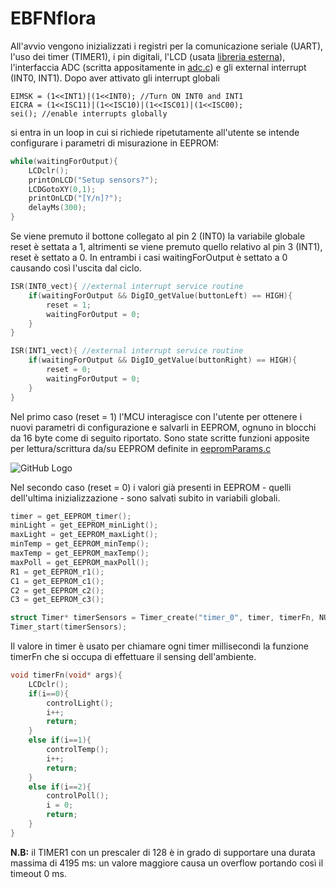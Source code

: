 # EBFNflora

All'avvio vengono inizializzati i registri per la comunicazione seriale (UART), l'uso dei timer (TIMER1), i pin digitali, l'LCD (usata [libreria esterna](http://winavr.scienceprog.com/example-avr-projects/avr-gcc-4-bit-and-8-bit-lcd-library.html)), l'interfaccia ADC (scritta appositamente in [adc.c](src/adc.c)) e gli external interrupt (INT0, INT1). Dopo aver attivato gli interrupt globali

```
EIMSK = (1<<INT1)|(1<<INT0); //Turn ON INT0 and INT1
EICRA = (1<<ISC11)|(1<<ISC10)|(1<<ISC01)|(1<<ISC00);
sei(); //enable interrupts globally
```

si entra in un loop in cui si richiede ripetutamente all'utente se intende configurare i parametri di misurazione in EEPROM:

```c
while(waitingForOutput){
	LCDclr();
	printOnLCD("Setup sensors?");
	LCDGotoXY(0,1);
	printOnLCD("[Y/n]?");
	delayMs(300);
}
```

Se viene premuto il bottone collegato al pin 2 (INT0) la variabile globale reset è settata a 1, altrimenti se viene premuto quello relativo al pin 3 (INT1), reset è settato a 0. In entrambi i casi waitingForOutput è settato a 0 causando così l'uscita dal ciclo.

```c
ISR(INT0_vect){ //external interrupt service routine
	if(waitingForOutput && DigIO_getValue(buttonLeft) == HIGH){
		reset = 1;
		waitingForOutput = 0;
	}
}

ISR(INT1_vect){ //external interrupt service routine
	if(waitingForOutput && DigIO_getValue(buttonRight) == HIGH){
		reset = 0;
		waitingForOutput = 0;
	}
}
```

Nel primo caso (reset = 1) l'MCU interagisce con l'utente per ottenere i nuovi parametri di configurazione e salvarli in EEPROM, ognuno in blocchi da 16 byte come di seguito riportato. Sono state scritte funzioni apposite per lettura/scrittura da/su EEPROM definite in [eepromParams.c](src/eepromParams.c)

![GitHub Logo](EBFNflora_buffer.PNG)

Nel secondo caso (reset = 0) i valori già presenti in EEPROM - quelli dell'ultima inizializzazione - sono salvati subito in variabili globali.

```c
timer = get_EEPROM_timer();
minLight = get_EEPROM_minLight();
maxLight = get_EEPROM_maxLight();
minTemp = get_EEPROM_minTemp();
maxTemp = get_EEPROM_maxTemp();
maxPoll = get_EEPROM_maxPoll();
R1 = get_EEPROM_r1();
C1 = get_EEPROM_c1();
C2 = get_EEPROM_c2();
C3 = get_EEPROM_c3();

struct Timer* timerSensors = Timer_create("timer_0", timer, timerFn, NULL); 
Timer_start(timerSensors);
```

Il valore in timer è usato per chiamare ogni timer millisecondi la funzione timerFn che si occupa di effettuare il sensing dell'ambiente.

```c
void timerFn(void* args){
	LCDclr();
	if(i==0){
		controlLight();
		i++;
		return;
	}
	else if(i==1){
		controlTemp();
		i++;
		return;
	}
	else if(i==2){
		controlPoll();
		i = 0;
		return;
	}
}
```

**N.B:** il TIMER1 con un prescaler di 128 è in grado di supportare una durata massima di 4195 ms: un valore maggiore causa un overflow portando così il timeout 0 ms.
